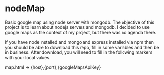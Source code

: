 # nodeMap
Basic google map using node server with mongodb. The objective of this project is to learn about nodejs servers and mongodb.
I decided to use google maps as the context of my project, but there was no agenda there.

If you have node installed and mongo and express installed via npm then you should be able to download this repo, fill in some variables and then be in business.  After download, you will need to fill in the following markers with your local values.

map.html -> {host},{port},{googleMapsApiKey}
